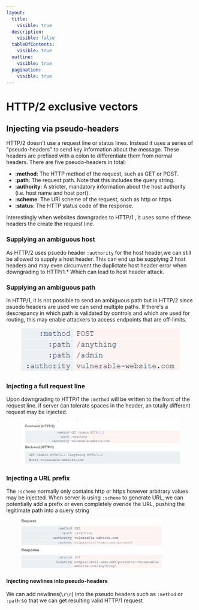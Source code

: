 ```yaml
---
layout:
  title:
    visible: true
  description:
    visible: false
  tableOfContents:
    visible: true
  outline:
    visible: true
  pagination:
    visible: true
---
```


# HTTP/2 exclusive vectors

## Injecting via pseudo-headers <a href="#injecting-via-pseudo-headers" id="injecting-via-pseudo-headers"></a>

HTTP/2 doesn't use a request line or status lines. Instead it uses a series of "pseudo-headers" to send key information about the message. These headers are prefixed with a colon to differentiate them from normal headers. There are five pseudo-headers in total:

* **:method**: The HTTP method of the request, such as GET or POST.
* **:path**: The request path. Note that this includes the query string.
* **:authority**: A stricter, mandatory information about the host authority (i.e. host name and host port).
* **:scheme**: The URI scheme of the request, such as http or https.
* **:status**: The HTTP status code of the response.&#x20;

Interestingly when websites downgrades to HTTP/1 , it uses some of these headers the create the request line.

### Supplying an ambiguous host <a href="#supplying-an-ambiguous-host" id="supplying-an-ambiguous-host"></a>

As HTTP/2 uses psuedo header `:authority` for the host header,we can still be allowed to supply a host header. This can end up be supplying 2 host headers and may even circumvent the duplictate host header error when downgrading to HTTP/1.\* Which can lead to host header attack.

### Supplying an ambiguous path&#x20;

In HTTP/1, it is not possible to send an ambiguous path but in HTTP/2 since psuedo headers are used we can send multiple paths. If there's a descrepancy in which path is validated by controls and which are used for routing, this may enable attackers to access endpoints that are off-limits.

<div align="left">

<figure><img src="../../../.gitbook/assets/image (68).png" alt=""><figcaption></figcaption></figure>

</div>

### Injecting a full request line <a href="#injecting-a-full-request-line" id="injecting-a-full-request-line"></a>

Upon downgrading to HTTP/1 the `:method` will be written to the front of the request line. if server can tolerate spaces in the header, an totally different request may be injected.

<div align="left">

<figure><img src="../../../.gitbook/assets/image (56).png" alt="" width="563"><figcaption></figcaption></figure>

</div>

### Injecting a URL prefix <a href="#injecting-a-url-prefix" id="injecting-a-url-prefix"></a>

The `:scheme` normally only contains http or https however arbitrary values may be injected. When server is using `:scheme` to generate URL, we can potentially add a prefix or even completely overide the URL, pushing the legitimate path into a query string

<div align="left">

<figure><img src="../../../.gitbook/assets/image (61).png" alt="" width="375"><figcaption></figcaption></figure>

</div>

#### Injecting newlines into pseudo-headers <a href="#injecting-newlines-into-pseudo-headers" id="injecting-newlines-into-pseudo-headers"></a>

We can add newlines(`\r\n`) into the pseudo headers such as `:method` or `:path` so that we can get resulting valid HTTP/1 request
